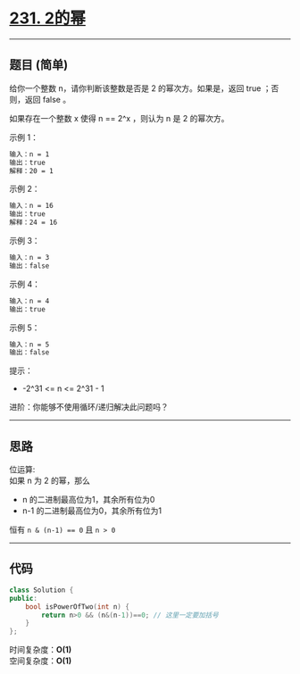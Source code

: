 # [231. 2的幂](https://leetcode.cn/problems/power-of-two/description/)

---

## 题目 (简单)

给你一个整数 n，请你判断该整数是否是 2 的幂次方。如果是，返回 true ；否则，返回 false 。  

如果存在一个整数 x 使得 n == 2^x ，则认为 n 是 2 的幂次方。  

示例 1：  

```markdown
输入：n = 1
输出：true
解释：20 = 1
```

示例 2：  

```markdown
输入：n = 16
输出：true
解释：24 = 16
```

示例 3：  

```markdown
输入：n = 3
输出：false
```

示例 4：  

```markdown
输入：n = 4
输出：true
```

示例 5：  

```markdown
输入：n = 5
输出：false
```

提示：  

- -2^31 <= n <= 2^31 - 1

进阶：你能够不使用循环/递归解决此问题吗？

---

## 思路

位运算:  
如果 n 为 2 的幂，那么  

- n 的二进制最高位为1，其余所有位为0
- n-1 的二进制最高位为0，其余所有位为1

恒有 `n & (n-1) == 0` 且 `n > 0`

---

## 代码

```C++
class Solution {
public:
    bool isPowerOfTwo(int n) {
        return n>0 && (n&(n-1))==0; // 这里一定要加括号
    }
};
```

时间复杂度：**O(1)**  
空间复杂度：**O(1)**

